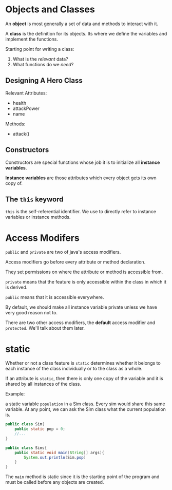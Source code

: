 # Objects and Classes

An **object** is most generally a set of data and methods to interact with it.

A **class** is the definition for its objects. Its where we define the variables and implement the functions.

Starting point for writing a class:

1) What is the *relevant* data?
2) What functions do we *need*?

## Designing A Hero Class

Relevant Attributes:

- health
- attackPower
- name

Methods:

- attack()

## Constructors

Constructors are special functions whose job it is to initialize all **instance variables**.

**Instance variables** are those attributes which every object gets its own copy of.

## The `this` keyword

`this` is the self-referential identifier. We use to directly refer to instance variables or instance methods. 

# Access Modifers

`public` and `private` are two of java's access modifiers.

Access modifiers go before every attribute or method declaration.

They set permissions on where the attribute or method is accessible from.

`private` means that the feature is only accessible within the class in which it is derived.

`public` means that it is accessible everywhere.

By default, we should make all instance variable private unless we have very good reason not to.

There are two other access modifiers, the **default** access modifier and `protected`. We'll talk about them later.

# static

Whether or not a class feature is `static` determines whether it belongs to each instance of the class individually or to the class as a whole.

If an attribute is `static`, then there is only one copy of the variable and it is shared by all instances of the class.

Example:

a static variable `population` in a Sim class. Every sim would share this same variable. At any point, we can ask the Sim class what the current population is.

``` java
public class Sim{
    public static pop = 0;
    //...
}

public class Sims{
    public static void main(String[] args){
        System.out.println(Sim.pop)
    }
}
```

The `main` method is static since it is the starting point of the program and must be called before any objects are created.
